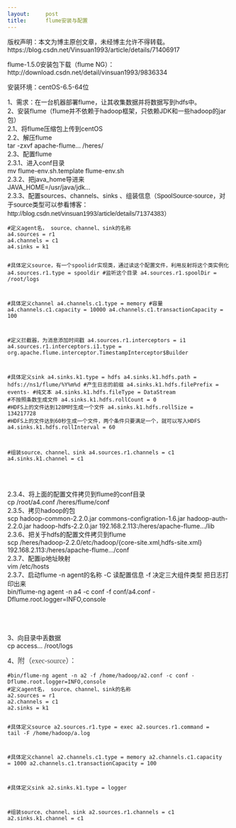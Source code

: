 ```yaml
---
layout:     post
title:      flume安装与配置
---
```

<div id="article_content" class="article_content clearfix csdn-tracking-statistics" data-pid="blog" data-mod="popu_307" data-dsm="post">
								<div class="article-copyright">
					版权声明：本文为博主原创文章，未经博主允许不得转载。					https://blog.csdn.net/Vinsuan1993/article/details/71406917				</div>
								            <link rel="stylesheet" href="https://csdnimg.cn/release/phoenix/template/css/ck_htmledit_views-f76675cdea.css">
						<div class="htmledit_views" id="content_views">
                
<p>flume-1.5.0安装包下载（flume NG）：http://download.csdn.net/detail/vinsuan1993/9836334</p>
<p>安装环境：centOS-6.5-64位</p>
<p>1、需求：在一台机器部署flume，让其收集数据并将数据写到hdfs中。<br>
2、安装flume（flume并不依赖于hadoop框架，只依赖JDK和一些hadoop的jar包）<br>
2.1、将flume压缩包上传到centOS<br>
2.2、解压flume<br>
tar -zxvf apache-flume... /heres/<br>
2.3、配置flume<br>
2.3.1、进入conf目录<br>
mv flume-env.sh.template flume-env.sh<br>
2.3.2、把java_home导进来<br><span></span>JAVA_HOME=/usr/java/jdk...<br>
2.3.3、配置sources、channels、sinks 、组装信息（<span style="font-family:Verdana, Arial, Helvetica, sans-serif;font-size:14px;text-indent:5px;">SpoolSource-source，对于source类型可以参看博客：http://blog.csdn.net/vinsuan1993/article/details/71374383</span>）<br></p><pre><code class="language-html">#定义agent名， source、channel、sink的名称
a4.sources = r1
a4.channels = c1
a4.sinks = k1


#具体定义source，有一个spoolidr实现类，通过读这个配置文件，利用反射将这个类实例化
a4.sources.r1.type = spooldir
#监听这个目录
a4.sources.r1.spoolDir = /root/logs


#具体定义channel
a4.channels.c1.type = memory
#容量
a4.channels.c1.capacity = 10000
a4.channels.c1.transactionCapacity = 100


#定义拦截器，为消息添加时间戳
a4.sources.r1.interceptors = i1
a4.sources.r1.interceptors.i1.type = org.apache.flume.interceptor.TimestampInterceptor$Builder




#具体定义sink
a4.sinks.k1.type = hdfs
a4.sinks.k1.hdfs.path = hdfs://ns1/flume/%Y%m%d
#产生日志的前缀
a4.sinks.k1.hdfs.filePrefix = events-
#纯文本
a4.sinks.k1.hdfs.fileType = DataStream
#不按照条数生成文件
a4.sinks.k1.hdfs.rollCount = 0
#HDFS上的文件达到128M时生成一个文件
a4.sinks.k1.hdfs.rollSize = 134217728
#HDFS上的文件达到60秒生成一个文件，两个条件只要满足一个，就可以写入HDFS
a4.sinks.k1.hdfs.rollInterval = 60


#组装source、channel、sink
a4.sources.r1.channels = c1
a4.sinks.k1.channel = c1</code></pre><br><br>
2.3.4、将上面的配置文件拷贝到flume的conf目录<br>
cp /root/a4.conf /heres/flume/conf<br>
2.3.5、拷贝hadoop的包<br>
scp hadoop-common-2.2.0.jar commons-configration-1.6.jar hadoop-auth-2.2.0.jar hadoop-hdfs-2.2.0.jar 192.168.2.113:/heres/apache-flume.../lib<br>
2.3.6、把关于hdfs的配置文件拷贝到flume<br>
scp /heres/hadoop-2.2.0/etc/hadoop/{core-site.xml,hdfs-site.xml} 192.168.2.113:/heres/apache-flume.../conf<br>
2.3.7、配置ip地址映射<br>
vim /etc/hosts<br>
2.3.7、启动flume -n agent的名称 -C 读配置信息 -f 决定三大组件类型 把日志打印出来<br>
bin/flume-ng agent -n a4 -c conf -f conf/a4.conf -Dflume.root.logger=INFO,console<br><br><br><br><br>
3、向目录中丢数据<br>
cp access... /root/logs<br><p>4、<span style="font-family:Verdana, '宋体';color:#444444;"><span style="font-size:16px;line-height:24px;">附（exec-source）：</span></span></p>
<p><span style="font-family:Verdana, '宋体';color:#444444;"><span style="font-size:16px;line-height:24px;"></span></span></p><pre><code class="language-html">#bin/flume-ng agent -n a2 -f /home/hadoop/a2.conf -c conf -Dflume.root.logger=INFO,console
#定义agent名， source、channel、sink的名称
a2.sources = r1
a2.channels = c1
a2.sinks = k1


#具体定义source
a2.sources.r1.type = exec
a2.sources.r1.command = tail -F /home/hadoop/a.log


#具体定义channel
a2.channels.c1.type = memory
a2.channels.c1.capacity = 1000
a2.channels.c1.transactionCapacity = 100


#具体定义sink
a2.sinks.k1.type = logger


#组装source、channel、sink
a2.sources.r1.channels = c1
a2.sinks.k1.channel = c1

</code></pre><br><br><br><br><br><br><br><br><br>            </div>
                </div>
